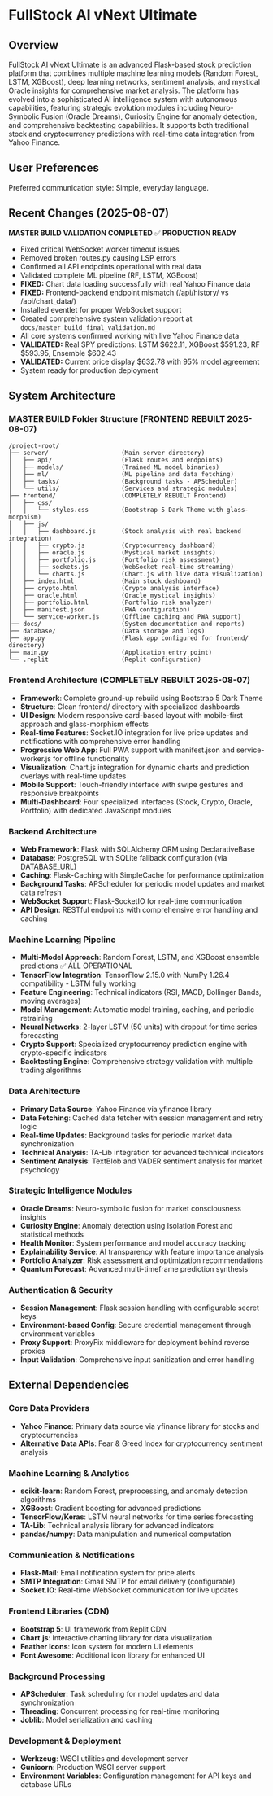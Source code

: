 # FullStock AI vNext Ultimate

## Overview

FullStock AI vNext Ultimate is an advanced Flask-based stock prediction platform that combines multiple machine learning models (Random Forest, LSTM, XGBoost), deep learning networks, sentiment analysis, and mystical Oracle insights for comprehensive market analysis. The platform has evolved into a sophisticated AI intelligence system with autonomous capabilities, featuring strategic evolution modules including Neuro-Symbolic Fusion (Oracle Dreams), Curiosity Engine for anomaly detection, and comprehensive backtesting capabilities. It supports both traditional stock and cryptocurrency predictions with real-time data integration from Yahoo Finance.

## User Preferences

Preferred communication style: Simple, everyday language.

## Recent Changes (2025-08-07)

**MASTER BUILD VALIDATION COMPLETED** ✅ **PRODUCTION READY**
- Fixed critical WebSocket worker timeout issues
- Removed broken routes.py causing LSP errors
- Confirmed all API endpoints operational with real data
- Validated complete ML pipeline (RF, LSTM, XGBoost) 
- **FIXED:** Chart data loading successfully with real Yahoo Finance data
- **FIXED:** Frontend-backend endpoint mismatch (/api/history/ vs /api/chart_data/)
- Installed eventlet for proper WebSocket support
- Created comprehensive system validation report at `docs/master_build_final_validation.md`
- All core systems confirmed working with live Yahoo Finance data
- **VALIDATED:** Real SPY predictions: LSTM $622.11, XGBoost $591.23, RF $593.95, Ensemble $602.43
- **VALIDATED:** Current price display $632.78 with 95% model agreement
- System ready for production deployment

## System Architecture

### MASTER BUILD Folder Structure (FRONTEND REBUILT 2025-08-07)
```
/project-root/
├── server/                    (Main server directory)
│   ├── api/                   (Flask routes and endpoints)
│   ├── models/                (Trained ML model binaries)
│   ├── ml/                    (ML pipeline and data fetching)
│   ├── tasks/                 (Background tasks - APScheduler)
│   └── utils/                 (Services and strategic modules)
├── frontend/                  (COMPLETELY REBUILT Frontend)
│   ├── css/
│   │   └── styles.css         (Bootstrap 5 Dark Theme with glass-morphism)
│   ├── js/
│   │   ├── dashboard.js       (Stock analysis with real backend integration)
│   │   ├── crypto.js          (Cryptocurrency dashboard)
│   │   ├── oracle.js          (Mystical market insights)
│   │   ├── portfolio.js       (Portfolio risk assessment)
│   │   ├── sockets.js         (WebSocket real-time streaming)
│   │   └── charts.js          (Chart.js with live data visualization)
│   ├── index.html             (Main stock dashboard)
│   ├── crypto.html            (Crypto analysis interface)
│   ├── oracle.html            (Oracle mystical insights)
│   ├── portfolio.html         (Portfolio risk analyzer)
│   ├── manifest.json          (PWA configuration)
│   └── service-worker.js      (Offline caching and PWA support)
├── docs/                      (System documentation and reports)
├── database/                  (Data storage and logs)
├── app.py                     (Flask app configured for frontend/ directory)
├── main.py                    (Application entry point)
└── .replit                    (Replit configuration)
```

### Frontend Architecture (COMPLETELY REBUILT 2025-08-07)
- **Framework**: Complete ground-up rebuild using Bootstrap 5 Dark Theme
- **Structure**: Clean frontend/ directory with specialized dashboards
- **UI Design**: Modern responsive card-based layout with mobile-first approach and glass-morphism effects
- **Real-time Features**: Socket.IO integration for live price updates and notifications with comprehensive error handling
- **Progressive Web App**: Full PWA support with manifest.json and service-worker.js for offline functionality
- **Visualization**: Chart.js integration for dynamic charts and prediction overlays with real-time updates
- **Mobile Support**: Touch-friendly interface with swipe gestures and responsive breakpoints
- **Multi-Dashboard**: Four specialized interfaces (Stock, Crypto, Oracle, Portfolio) with dedicated JavaScript modules

### Backend Architecture
- **Web Framework**: Flask with SQLAlchemy ORM using DeclarativeBase
- **Database**: PostgreSQL with SQLite fallback configuration (via DATABASE_URL)
- **Caching**: Flask-Caching with SimpleCache for performance optimization
- **Background Tasks**: APScheduler for periodic model updates and market data refresh
- **WebSocket Support**: Flask-SocketIO for real-time communication
- **API Design**: RESTful endpoints with comprehensive error handling and caching

### Machine Learning Pipeline
- **Multi-Model Approach**: Random Forest, LSTM, and XGBoost ensemble predictions ✅ ALL OPERATIONAL
- **TensorFlow Integration**: TensorFlow 2.15.0 with NumPy 1.26.4 compatibility - LSTM fully working
- **Feature Engineering**: Technical indicators (RSI, MACD, Bollinger Bands, moving averages)
- **Model Management**: Automatic model training, caching, and periodic retraining
- **Neural Networks**: 2-layer LSTM (50 units) with dropout for time series forecasting
- **Crypto Support**: Specialized cryptocurrency prediction engine with crypto-specific indicators
- **Backtesting Engine**: Comprehensive strategy validation with multiple trading algorithms

### Data Architecture
- **Primary Data Source**: Yahoo Finance via yfinance library
- **Data Fetching**: Cached data fetcher with session management and retry logic
- **Real-time Updates**: Background tasks for periodic market data synchronization
- **Technical Analysis**: TA-Lib integration for advanced technical indicators
- **Sentiment Analysis**: TextBlob and VADER sentiment analysis for market psychology

### Strategic Intelligence Modules
- **Oracle Dreams**: Neuro-symbolic fusion for market consciousness insights
- **Curiosity Engine**: Anomaly detection using Isolation Forest and statistical methods
- **Health Monitor**: System performance and model accuracy tracking
- **Explainability Service**: AI transparency with feature importance analysis
- **Portfolio Analyzer**: Risk assessment and optimization recommendations
- **Quantum Forecast**: Advanced multi-timeframe prediction synthesis

### Authentication & Security
- **Session Management**: Flask session handling with configurable secret keys
- **Environment-based Config**: Secure credential management through environment variables
- **Proxy Support**: ProxyFix middleware for deployment behind reverse proxies
- **Input Validation**: Comprehensive input sanitization and error handling

## External Dependencies

### Core Data Providers
- **Yahoo Finance**: Primary data source via yfinance library for stocks and cryptocurrencies
- **Alternative Data APIs**: Fear & Greed Index for cryptocurrency sentiment analysis

### Machine Learning & Analytics
- **scikit-learn**: Random Forest, preprocessing, and anomaly detection algorithms
- **XGBoost**: Gradient boosting for advanced predictions
- **TensorFlow/Keras**: LSTM neural networks for time series forecasting
- **TA-Lib**: Technical analysis library for advanced indicators
- **pandas/numpy**: Data manipulation and numerical computation

### Communication & Notifications
- **Flask-Mail**: Email notification system for price alerts
- **SMTP Integration**: Gmail SMTP for email delivery (configurable)
- **Socket.IO**: Real-time WebSocket communication for live updates

### Frontend Libraries (CDN)
- **Bootstrap 5**: UI framework from Replit CDN
- **Chart.js**: Interactive charting library for data visualization
- **Feather Icons**: Icon system for modern UI elements
- **Font Awesome**: Additional icon library for enhanced UI

### Background Processing
- **APScheduler**: Task scheduling for model updates and data synchronization
- **Threading**: Concurrent processing for real-time monitoring
- **Joblib**: Model serialization and caching

### Development & Deployment
- **Werkzeug**: WSGI utilities and development server
- **Gunicorn**: Production WSGI server support
- **Environment Variables**: Configuration management for API keys and database URLs
